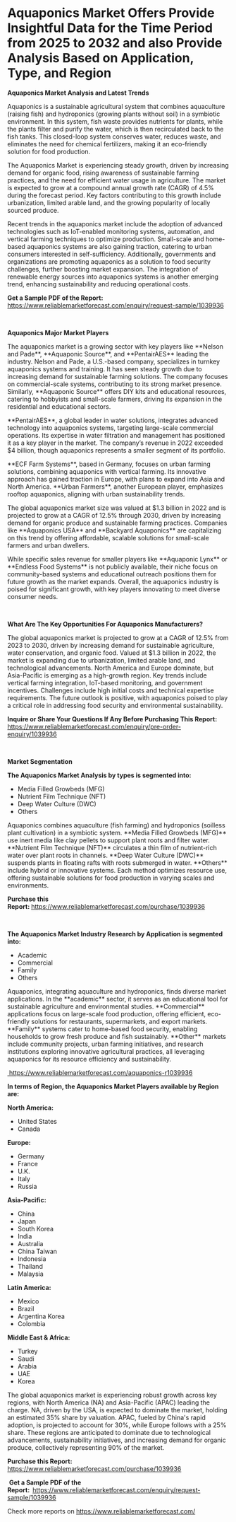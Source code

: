 <p><h1>Aquaponics Market Offers Provide Insightful Data for the Time Period from 2025 to 2032 and also Provide Analysis Based on Application, Type, and Region</h1></p><p><strong>Aquaponics Market Analysis and Latest Trends</strong></p>
<p><p>Aquaponics is a sustainable agricultural system that combines aquaculture (raising fish) and hydroponics (growing plants without soil) in a symbiotic environment. In this system, fish waste provides nutrients for plants, while the plants filter and purify the water, which is then recirculated back to the fish tanks. This closed-loop system conserves water, reduces waste, and eliminates the need for chemical fertilizers, making it an eco-friendly solution for food production.</p><p>The Aquaponics Market is experiencing steady growth, driven by increasing demand for organic food, rising awareness of sustainable farming practices, and the need for efficient water usage in agriculture. The market is expected to grow at a compound annual growth rate (CAGR) of 4.5% during the forecast period. Key factors contributing to this growth include urbanization, limited arable land, and the growing popularity of locally sourced produce.</p><p>Recent trends in the aquaponics market include the adoption of advanced technologies such as IoT-enabled monitoring systems, automation, and vertical farming techniques to optimize production. Small-scale and home-based aquaponics systems are also gaining traction, catering to urban consumers interested in self-sufficiency. Additionally, governments and organizations are promoting aquaponics as a solution to food security challenges, further boosting market expansion. The integration of renewable energy sources into aquaponics systems is another emerging trend, enhancing sustainability and reducing operational costs.</p></p>
<p><strong>Get a Sample PDF of the Report:&nbsp;</strong> <a href="https://www.reliablemarketforecast.com/enquiry/request-sample/1039936?utm_campaign=1130&utm_medium=2&utm_source=Github&utm_content=ia&utm_term=21012025&utm_id=aquaponics">https://www.reliablemarketforecast.com/enquiry/request-sample/1039936</a></p>
<p>&nbsp;</p>
<p><strong>Aquaponics Major Market Players</strong></p>
<p><p>The aquaponics market is a growing sector with key players like **Nelson and Pade**, **Aquaponic Source**, and **PentairAES** leading the industry. Nelson and Pade, a U.S.-based company, specializes in turnkey aquaponics systems and training. It has seen steady growth due to increasing demand for sustainable farming solutions. The company focuses on commercial-scale systems, contributing to its strong market presence. Similarly, **Aquaponic Source** offers DIY kits and educational resources, catering to hobbyists and small-scale farmers, driving its expansion in the residential and educational sectors.</p><p>**PentairAES**, a global leader in water solutions, integrates advanced technology into aquaponics systems, targeting large-scale commercial operations. Its expertise in water filtration and management has positioned it as a key player in the market. The company’s revenue in 2022 exceeded $4 billion, though aquaponics represents a smaller segment of its portfolio.</p><p>**ECF Farm Systems**, based in Germany, focuses on urban farming solutions, combining aquaponics with vertical farming. Its innovative approach has gained traction in Europe, with plans to expand into Asia and North America. **Urban Farmers**, another European player, emphasizes rooftop aquaponics, aligning with urban sustainability trends.</p><p>The global aquaponics market size was valued at $1.3 billion in 2022 and is projected to grow at a CAGR of 12.5% through 2030, driven by increasing demand for organic produce and sustainable farming practices. Companies like **Aquaponics USA** and **Backyard Aquaponics** are capitalizing on this trend by offering affordable, scalable solutions for small-scale farmers and urban dwellers.</p><p>While specific sales revenue for smaller players like **Aquaponic Lynx** or **Endless Food Systems** is not publicly available, their niche focus on community-based systems and educational outreach positions them for future growth as the market expands. Overall, the aquaponics industry is poised for significant growth, with key players innovating to meet diverse consumer needs.</p></p>
<p>&nbsp;</p>
<p><strong>What Are The Key Opportunities For Aquaponics Manufacturers?</strong></p>
<p><p>The global aquaponics market is projected to grow at a CAGR of 12.5% from 2023 to 2030, driven by increasing demand for sustainable agriculture, water conservation, and organic food. Valued at $1.3 billion in 2022, the market is expanding due to urbanization, limited arable land, and technological advancements. North America and Europe dominate, but Asia-Pacific is emerging as a high-growth region. Key trends include vertical farming integration, IoT-based monitoring, and government incentives. Challenges include high initial costs and technical expertise requirements. The future outlook is positive, with aquaponics poised to play a critical role in addressing food security and environmental sustainability.</p></p>
<p><strong>Inquire or Share Your Questions If Any Before Purchasing This Report:</strong> <a href="https://www.reliablemarketforecast.com/enquiry/pre-order-enquiry/1039936?utm_campaign=1130&utm_medium=2&utm_source=Github&utm_content=ia&utm_term=21012025&utm_id=aquaponics">https://www.reliablemarketforecast.com/enquiry/pre-order-enquiry/1039936</a></p>
<p>&nbsp;</p>
<p><strong>Market Segmentation</strong></p>
<p><strong>The Aquaponics Market Analysis by types is segmented into:</strong></p>
<p><ul><li>Media Filled Growbeds (MFG)</li><li>Nutrient Film Technique (NFT)</li><li>Deep Water Culture (DWC)</li><li>Others</li></ul></p>
<p><p>Aquaponics combines aquaculture (fish farming) and hydroponics (soilless plant cultivation) in a symbiotic system. **Media Filled Growbeds (MFG)** use inert media like clay pellets to support plant roots and filter water. **Nutrient Film Technique (NFT)** circulates a thin film of nutrient-rich water over plant roots in channels. **Deep Water Culture (DWC)** suspends plants in floating rafts with roots submerged in water. **Others** include hybrid or innovative systems. Each method optimizes resource use, offering sustainable solutions for food production in varying scales and environments.</p></p>
<p><strong>Purchase this Report:&nbsp;</strong><a href="https://www.reliablemarketforecast.com/purchase/1039936?utm_campaign=1130&utm_medium=2&utm_source=Github&utm_content=ia&utm_term=21012025&utm_id=aquaponics">https://www.reliablemarketforecast.com/purchase/1039936</a></p>
<p>&nbsp;</p>
<p><strong>The Aquaponics Market Industry Research by Application is segmented into:</strong></p>
<p><ul><li>Academic</li><li>Commercial</li><li>Family</li><li>Others</li></ul></p>
<p><p>Aquaponics, integrating aquaculture and hydroponics, finds diverse market applications. In the **academic** sector, it serves as an educational tool for sustainable agriculture and environmental studies. **Commercial** applications focus on large-scale food production, offering efficient, eco-friendly solutions for restaurants, supermarkets, and export markets. **Family** systems cater to home-based food security, enabling households to grow fresh produce and fish sustainably. **Other** markets include community projects, urban farming initiatives, and research institutions exploring innovative agricultural practices, all leveraging aquaponics for its resource efficiency and sustainability.</p></p>
<p><a href="https://www.reliablemarketforecast.com/aquaponics-r1039936?utm_campaign=1130&utm_medium=2&utm_source=Github&utm_content=ia&utm_term=21012025&utm_id=aquaponics">&nbsp;https://www.reliablemarketforecast.com/aquaponics-r1039936</a></p>
<p><strong>In terms of Region, the Aquaponics Market Players available by Region are:</strong></p>
<p>
    <p> <strong> North America: </strong>
        <ul>
            <li>United States</li>
            <li>Canada</li>
        </ul>
        </p> 
    <p> <strong> Europe: </strong>
        <ul>
            <li>Germany</li>
            <li>France</li>
            <li>U.K.</li>
            <li>Italy</li>
            <li>Russia</li>
        </ul>
        </p> 
    <p> <strong> Asia-Pacific: </strong>
        <ul>
            <li>China</li>
            <li>Japan</li>
            <li>South Korea</li>
            <li>India</li>
            <li>Australia</li>
            <li>China Taiwan</li>
            <li>Indonesia</li>
            <li>Thailand</li>
            <li>Malaysia</li>
        </ul>
        </p> 
    <p> <strong> Latin America: </strong>
        <ul>
            <li>Mexico</li>
            <li>Brazil</li>
            <li>Argentina Korea</li>
            <li>Colombia</li>
        </ul>
        </p> 
    <p> <strong> Middle East & Africa: </strong>
        <ul>
            <li>Turkey</li>
            <li>Saudi</li>
            <li>Arabia</li>
            <li>UAE</li>
            <li>Korea</li>
        </ul>
    </p>
    </p>
<p><p>The global aquaponics market is experiencing robust growth across key regions, with North America (NA) and Asia-Pacific (APAC) leading the charge. NA, driven by the USA, is expected to dominate the market, holding an estimated 35% share by valuation. APAC, fueled by China's rapid adoption, is projected to account for 30%, while Europe follows with a 25% share. These regions are anticipated to dominate due to technological advancements, sustainability initiatives, and increasing demand for organic produce, collectively representing 90% of the market.</p></p>
<p><strong>Purchase this Report: </strong><a href="https://www.reliablemarketforecast.com/purchase/1039936?utm_campaign=1130&utm_medium=2&utm_source=Github&utm_content=ia&utm_term=21012025&utm_id=aquaponics">https://www.reliablemarketforecast.com/purchase/1039936</a></p>
<p>&nbsp;<strong>Get a Sample PDF of the Report:&nbsp;&nbsp;</strong><a href="https://www.reliablemarketforecast.com/enquiry/request-sample/1039936?utm_campaign=1130&utm_medium=2&utm_source=Github&utm_content=ia&utm_term=21012025&utm_id=aquaponics">https://www.reliablemarketforecast.com/enquiry/request-sample/1039936</a></p>
<p><strong></strong></p>
<p>Check more reports on <a href="https://www.reliablemarketforecast.com/?utm_campaign=1130&utm_medium=2&utm_source=Github&utm_content=ia&utm_term=21012025&utm_id=aquaponics">https://www.reliablemarketforecast.com/</a></p>